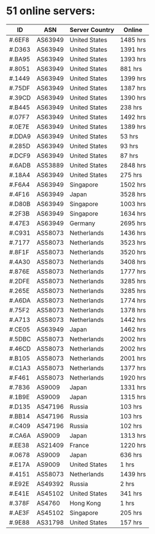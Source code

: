 # 51 online servers:

| ID | ASN | Server Country | Online |
| ------ | ------ | ------ | ------ |
| #.6EF8 | AS63949 | United States | 1485 hrs |
| #.D363 | AS63949 | United States | 1391 hrs |
| #.BA95 | AS63949 | United States | 1393 hrs |
| #.8051 | AS63949 | United States | 881 hrs |
| #.1449 | AS63949 | United States | 1399 hrs |
| #.75DF | AS63949 | United States | 1387 hrs |
| #.39CD | AS63949 | United States | 1390 hrs |
| #.B445 | AS63949 | United States | 238 hrs |
| #.07F7 | AS63949 | United States | 1492 hrs |
| #.0E7E | AS63949 | United States | 1389 hrs |
| #.DDA9 | AS63949 | United States | 53 hrs |
| #.285D | AS63949 | United States | 93 hrs |
| #.DCF9 | AS63949 | United States | 87 hrs |
| #.6ADB | AS53889 | United States | 2848 hrs |
| #.18A4 | AS63949 | United States | 275 hrs |
| #.F6A4 | AS63949 | Singapore | 1502 hrs |
| #.4F16 | AS63949 | Japan | 3528 hrs |
| #.D80B | AS63949 | Singapore | 1003 hrs |
| #.2F3B | AS63949 | Singapore | 1634 hrs |
| #.47E3 | AS63949 | Germany | 2695 hrs |
| #.C931 | AS58073 | Netherlands | 1436 hrs |
| #.7177 | AS58073 | Netherlands | 3523 hrs |
| #.8F1F | AS58073 | Netherlands | 3520 hrs |
| #.4A30 | AS58073 | Netherlands | 3408 hrs |
| #.876E | AS58073 | Netherlands | 1777 hrs |
| #.2DFE | AS58073 | Netherlands | 3285 hrs |
| #.265E | AS58073 | Netherlands | 3285 hrs |
| #.A6DA | AS58073 | Netherlands | 1774 hrs |
| #.75F2 | AS58073 | Netherlands | 1378 hrs |
| #.A713 | AS58073 | Netherlands | 1442 hrs |
| #.CE05 | AS63949 | Japan | 1462 hrs |
| #.5DBC | AS58073 | Netherlands | 2002 hrs |
| #.46CD | AS58073 | Netherlands | 2002 hrs |
| #.B105 | AS58073 | Netherlands | 2001 hrs |
| #.C1A3 | AS58073 | Netherlands | 1377 hrs |
| #.F461 | AS58073 | Netherlands | 1920 hrs |
| #.7836 | AS9009 | Japan | 1331 hrs |
| #.1B9E | AS9009 | Japan | 1315 hrs |
| #.D135 | AS47196 | Russia | 103 hrs |
| #.BB14 | AS47196 | Russia | 103 hrs |
| #.C409 | AS47196 | Russia | 102 hrs |
| #.CA6A | AS9009 | Japan | 1313 hrs |
| #.EE38 | AS21409 | France | 1220 hrs |
| #.0678 | AS9009 | Japan | 636 hrs |
| #.E17A | AS9009 | United States | 1 hrs |
| #.4151 | AS58073 | Netherlands | 1439 hrs |
| #.E92E | AS49392 | Russia | 2 hrs |
| #.E41E | AS45102 | United States | 341 hrs |
| #.378F | AS4760 | Hong Kong | 1 hrs |
| #.AE3F | AS45102 | Singapore | 205 hrs |
| #.9E88 | AS31798 | United States | 157 hrs |

